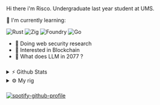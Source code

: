 ###

Hi there i'm Risco. Undergraduate last year student at UMS.

📃 I'm currently learning:

![Rust](https://img.shields.io/badge/Rust-000000?style=for-the-badge&logo=rust&logoColor=white) ![Zig](https://img.shields.io/badge/Zig-F7A41D?style=for-the-badge&logo=zig&logoColor=white) ![Foundry](https://img.shields.io/badge/Foundry-000000?style=for-the-badge&logo=ethereum&logoColor=white) ![Go](https://img.shields.io/badge/Go-00ADD8?style=for-the-badge&logo=go&logoColor=white)

- 🌱 Doing web security research
- 🌸 Interested in Blockchain
- 🌻 What does LLM in 2077 ?

###

<details>
<summary>⚡ Github Stats</summary>

![R1sco's GitHub stats](https://github-readme-stats.vercel.app/api?username=R1sco&show_icons=true&theme=dark)

</details>

<details>
<summary>⚙️ My rig</summary>

* **OS:** Windows and Kali Linux
* **Laptop:** Lenovo Ideapad Gaming 3 
* **Browser:** Brave (Lower memory so far)
* **Terminal:** Bash and Powershell  
* **Code Editor:** VSCode, Android Studio, Windsurf (sometimes)  
* **Other Tools:** Postman, Notion, N8n, And Burpsuite (hackerman) 
* **To Stay Updated:** Twitter, Facebook, Reddit

</details>

###

[![spotify-github-profile](https://spotify-github-profile.kittinanx.com/api/view?uid=21mebihb4qldwhl4lwpgmxj4q&cover_image=true&theme=natemoo-re&show_offline=false&background_color=121212&interchange=false&bar_color=53b14f&bar_color_cover=false)](https://github.com/kittinan/spotify-github-profile)
